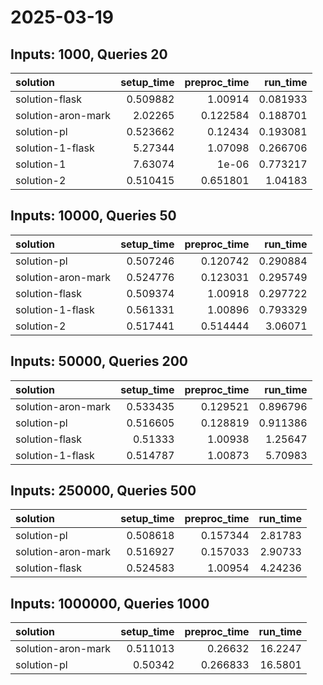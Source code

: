 # 2025-03-19

## Inputs: 1000, Queries 20

| solution           |   setup_time |   preproc_time |   run_time |
|:-------------------|-------------:|---------------:|-----------:|
| solution-flask     |     0.509882 |       1.00914  |   0.081933 |
| solution-aron-mark |     2.02265  |       0.122584 |   0.188701 |
| solution-pl        |     0.523662 |       0.12434  |   0.193081 |
| solution-1-flask   |     5.27344  |       1.07098  |   0.266706 |
| solution-1         |     7.63074  |       1e-06    |   0.773217 |
| solution-2         |     0.510415 |       0.651801 |   1.04183  |

## Inputs: 10000, Queries 50

| solution           |   setup_time |   preproc_time |   run_time |
|:-------------------|-------------:|---------------:|-----------:|
| solution-pl        |     0.507246 |       0.120742 |   0.290884 |
| solution-aron-mark |     0.524776 |       0.123031 |   0.295749 |
| solution-flask     |     0.509374 |       1.00918  |   0.297722 |
| solution-1-flask   |     0.561331 |       1.00896  |   0.793329 |
| solution-2         |     0.517441 |       0.514444 |   3.06071  |

## Inputs: 50000, Queries 200

| solution           |   setup_time |   preproc_time |   run_time |
|:-------------------|-------------:|---------------:|-----------:|
| solution-aron-mark |     0.533435 |       0.129521 |   0.896796 |
| solution-pl        |     0.516605 |       0.128819 |   0.911386 |
| solution-flask     |     0.51333  |       1.00938  |   1.25647  |
| solution-1-flask   |     0.514787 |       1.00873  |   5.70983  |

## Inputs: 250000, Queries 500

| solution           |   setup_time |   preproc_time |   run_time |
|:-------------------|-------------:|---------------:|-----------:|
| solution-pl        |     0.508618 |       0.157344 |    2.81783 |
| solution-aron-mark |     0.516927 |       0.157033 |    2.90733 |
| solution-flask     |     0.524583 |       1.00954  |    4.24236 |

## Inputs: 1000000, Queries 1000

| solution           |   setup_time |   preproc_time |   run_time |
|:-------------------|-------------:|---------------:|-----------:|
| solution-aron-mark |     0.511013 |       0.26632  |    16.2247 |
| solution-pl        |     0.50342  |       0.266833 |    16.5801 |